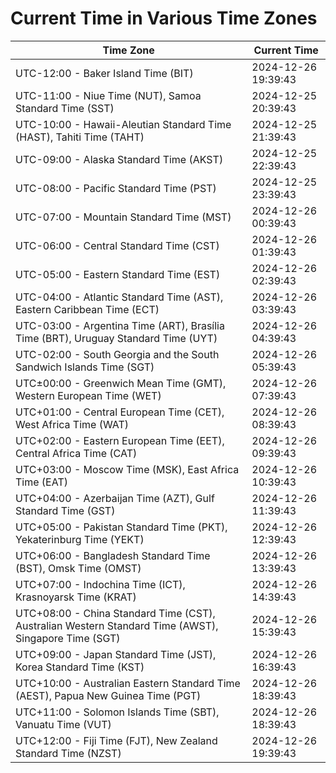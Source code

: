 # Current Time in Various Time Zones

| Time Zone | Current Time |
|-----------|--------------|
| UTC-12:00 - Baker Island Time (BIT) | 2024-12-26 19:39:43 |
| UTC-11:00 - Niue Time (NUT), Samoa Standard Time (SST) | 2024-12-25 20:39:43 |
| UTC-10:00 - Hawaii-Aleutian Standard Time (HAST), Tahiti Time (TAHT) | 2024-12-25 21:39:43 |
| UTC-09:00 - Alaska Standard Time (AKST) | 2024-12-25 22:39:43 |
| UTC-08:00 - Pacific Standard Time (PST) | 2024-12-25 23:39:43 |
| UTC-07:00 - Mountain Standard Time (MST) | 2024-12-26 00:39:43 |
| UTC-06:00 - Central Standard Time (CST) | 2024-12-26 01:39:43 |
| UTC-05:00 - Eastern Standard Time (EST) | 2024-12-26 02:39:43 |
| UTC-04:00 - Atlantic Standard Time (AST), Eastern Caribbean Time (ECT) | 2024-12-26 03:39:43 |
| UTC-03:00 - Argentina Time (ART), Brasília Time (BRT), Uruguay Standard Time (UYT) | 2024-12-26 04:39:43 |
| UTC-02:00 - South Georgia and the South Sandwich Islands Time (SGT) | 2024-12-26 05:39:43 |
| UTC±00:00 - Greenwich Mean Time (GMT), Western European Time (WET) | 2024-12-26 07:39:43 |
| UTC+01:00 - Central European Time (CET), West Africa Time (WAT) | 2024-12-26 08:39:43 |
| UTC+02:00 - Eastern European Time (EET), Central Africa Time (CAT) | 2024-12-26 09:39:43 |
| UTC+03:00 - Moscow Time (MSK), East Africa Time (EAT) | 2024-12-26 10:39:43 |
| UTC+04:00 - Azerbaijan Time (AZT), Gulf Standard Time (GST) | 2024-12-26 11:39:43 |
| UTC+05:00 - Pakistan Standard Time (PKT), Yekaterinburg Time (YEKT) | 2024-12-26 12:39:43 |
| UTC+06:00 - Bangladesh Standard Time (BST), Omsk Time (OMST) | 2024-12-26 13:39:43 |
| UTC+07:00 - Indochina Time (ICT), Krasnoyarsk Time (KRAT) | 2024-12-26 14:39:43 |
| UTC+08:00 - China Standard Time (CST), Australian Western Standard Time (AWST), Singapore Time (SGT) | 2024-12-26 15:39:43 |
| UTC+09:00 - Japan Standard Time (JST), Korea Standard Time (KST) | 2024-12-26 16:39:43 |
| UTC+10:00 - Australian Eastern Standard Time (AEST), Papua New Guinea Time (PGT) | 2024-12-26 18:39:43 |
| UTC+11:00 - Solomon Islands Time (SBT), Vanuatu Time (VUT) | 2024-12-26 18:39:43 |
| UTC+12:00 - Fiji Time (FJT), New Zealand Standard Time (NZST) | 2024-12-26 19:39:43 |
